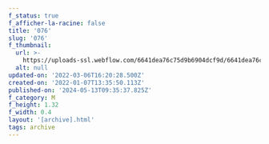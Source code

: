 ```yaml
---
f_status: true
f_afficher-la-racine: false
title: '076'
slug: '076'
f_thumbnail:
  url: >-
    https://uploads-ssl.webflow.com/6641dea76c75d9b6904dcf9d/6641dea76c75d9b6904dd33b_076.jpg
  alt: null
updated-on: '2022-03-06T16:20:28.500Z'
created-on: '2022-01-07T13:35:50.113Z'
published-on: '2024-05-13T09:35:37.825Z'
f_category: M
f_height: 1.32
f_width: 0.4
layout: '[archive].html'
tags: archive
---
```



